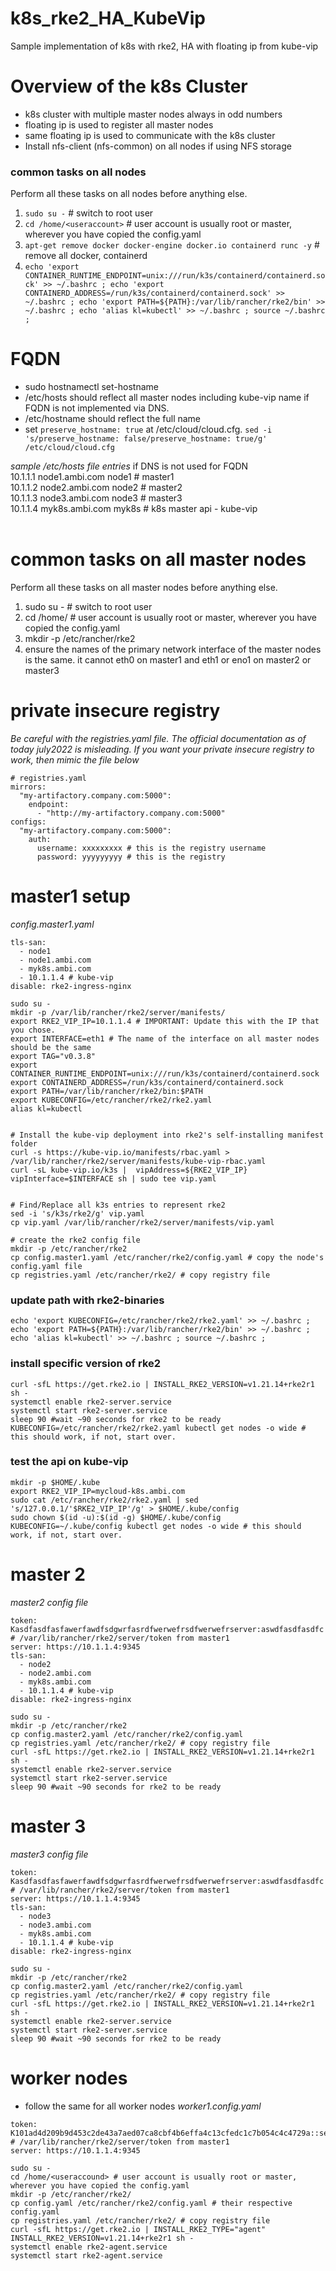 # k8s_rke2_HA_KubeVip
Sample implementation of k8s with rke2, HA with floating ip from kube-vip
# Overview of the k8s Cluster
- k8s cluster with multiple master nodes always in odd numbers
- floating ip is used to register all master nodes
- same floating ip is used to communicate with the k8s cluster
- Install nfs-client (nfs-common) on all nodes if using NFS storage

### common tasks on all nodes
Perform all these tasks on all nodes before anything else.
1. `sudo su -` # switch to root user
2. `cd /home/<useraccount>` # user account is usually root or master, wherever you have copied the config.yaml
3. `apt-get remove docker docker-engine docker.io containerd runc -y` # remove all docker, containerd
4. `echo 'export CONTAINER_RUNTIME_ENDPOINT=unix:///run/k3s/containerd/containerd.sock' >> ~/.bashrc ; echo 'export CONTAINERD_ADDRESS=/run/k3s/containerd/containerd.sock' >> ~/.bashrc ; echo 'export PATH=${PATH}:/var/lib/rancher/rke2/bin' >> ~/.bashrc ; echo 'alias kl=kubectl' >> ~/.bashrc ; source ~/.bashrc ;`

# FQDN
- sudo hostnamectl set-hostname <name>
- /etc/hosts should reflect all master nodes including kube-vip name if FQDN is not implemented via DNS. 
- /etc/hostname should reflect the full name
- set `preserve_hostname: true` at /etc/cloud/cloud.cfg. `sed -i 's/preserve_hostname: false/preserve_hostname: true/g' /etc/cloud/cloud.cfg`

*sample /etc/hosts file entries* if DNS is not used for FQDN <br>
10.1.1.1 node1.ambi.com node1 # master1 <br>
10.1.1.2 node2.ambi.com node2 # master2 <br>
10.1.1.3 node3.ambi.com node3 # master3 <br>
10.1.1.4 myk8s.ambi.com myk8s # k8s master api - kube-vip <br>
<br>

# common tasks on all master nodes
Perform all these tasks on all master nodes before anything else.
1. sudo su - # switch to root user
2. cd /home/<useraccound> # user account is usually root or master, wherever you have copied the config.yaml
3. mkdir -p /etc/rancher/rke2
4. ensure the names of the primary network interface of the master nodes is the same. it cannot eth0 on master1 and eth1 or eno1 on master2 or master3

# private insecure registry
_Be careful with the registries.yaml file. The official documentation as of today july2022 is misleading. If you want your private insecure registry to work, then mimic the file below_
```
# registries.yaml    
mirrors:
  "my-artifactory.company.com:5000":
    endpoint:
      - "http://my-artifactory.company.com:5000"
configs:
  "my-artifactory.company.com:5000":
    auth:
      username: xxxxxxxxx # this is the registry username
      password: yyyyyyyyy # this is the registry
```

# master1 setup
*config.master1.yaml*
```
tls-san:
  - node1
  - node1.ambi.com
  - myk8s.ambi.com
  - 10.1.1.4 # kube-vip
disable: rke2-ingress-nginx
```

```
sudo su -
mkdir -p /var/lib/rancher/rke2/server/manifests/
export RKE2_VIP_IP=10.1.1.4 # IMPORTANT: Update this with the IP that you chose.
export INTERFACE=eth1 # The name of the interface on all master nodes should be the same
export TAG="v0.3.8"
export CONTAINER_RUNTIME_ENDPOINT=unix:///run/k3s/containerd/containerd.sock
export CONTAINERD_ADDRESS=/run/k3s/containerd/containerd.sock
export PATH=/var/lib/rancher/rke2/bin:$PATH
export KUBECONFIG=/etc/rancher/rke2/rke2.yaml
alias kl=kubectl


# Install the kube-vip deployment into rke2's self-installing manifest folder
curl -s https://kube-vip.io/manifests/rbac.yaml > /var/lib/rancher/rke2/server/manifests/kube-vip-rbac.yaml
curl -sL kube-vip.io/k3s |  vipAddress=${RKE2_VIP_IP} vipInterface=$INTERFACE sh | sudo tee vip.yaml


# Find/Replace all k3s entries to represent rke2
sed -i 's/k3s/rke2/g' vip.yaml
cp vip.yaml /var/lib/rancher/rke2/server/manifests/vip.yaml

# create the rke2 config file
mkdir -p /etc/rancher/rke2
cp config.master1.yaml /etc/rancher/rke2/config.yaml # copy the node's config.yaml file
cp registries.yaml /etc/rancher/rke2/ # copy registry file
```

### update path with rke2-binaries
```
echo 'export KUBECONFIG=/etc/rancher/rke2/rke2.yaml' >> ~/.bashrc ; echo 'export PATH=${PATH}:/var/lib/rancher/rke2/bin' >> ~/.bashrc ; echo 'alias kl=kubectl' >> ~/.bashrc ; source ~/.bashrc ;
```

### install specific version of rke2
```
curl -sfL https://get.rke2.io | INSTALL_RKE2_VERSION=v1.21.14+rke2r1 sh -
systemctl enable rke2-server.service
systemctl start rke2-server.service
sleep 90 #wait ~90 seconds for rke2 to be ready
KUBECONFIG=/etc/rancher/rke2/rke2.yaml kubectl get nodes -o wide # this should work, if not, start over.
```

### test the api on kube-vip
```
mkdir -p $HOME/.kube
export RKE2_VIP_IP=mycloud-k8s.ambi.com
sudo cat /etc/rancher/rke2/rke2.yaml | sed 's/127.0.0.1/'$RKE2_VIP_IP'/g' > $HOME/.kube/config
sudo chown $(id -u):$(id -g) $HOME/.kube/config
KUBECONFIG=~/.kube/config kubectl get nodes -o wide # this should work, if not, start over.
```

# master 2
*master2 config file*
```
token: Kasdfasdfasfawerfawdfsdgwrfasrdfwerwefrsdfwerwefrserver:aswdfasdfasdfc # /var/lib/rancher/rke2/server/token from master1
server: https://10.1.1.4:9345
tls-san:
  - node2
  - node2.ambi.com
  - myk8s.ambi.com
  - 10.1.1.4 # kube-vip
disable: rke2-ingress-nginx
```

```
sudo su -
mkdir -p /etc/rancher/rke2
cp config.master2.yaml /etc/rancher/rke2/config.yaml
cp registries.yaml /etc/rancher/rke2/ # copy registry file
curl -sfL https://get.rke2.io | INSTALL_RKE2_VERSION=v1.21.14+rke2r1 sh -
systemctl enable rke2-server.service
systemctl start rke2-server.service
sleep 90 #wait ~90 seconds for rke2 to be ready
```

# master 3
*master3 config file*
```
token: Kasdfasdfasfawerfawdfsdgwrfasrdfwerwefrsdfwerwefrserver:aswdfasdfasdfc # /var/lib/rancher/rke2/server/token from master1
server: https://10.1.1.4:9345
tls-san:
  - node3
  - node3.ambi.com
  - myk8s.ambi.com
  - 10.1.1.4 # kube-vip
disable: rke2-ingress-nginx
```

```
sudo su -
mkdir -p /etc/rancher/rke2
cp config.master2.yaml /etc/rancher/rke2/config.yaml
cp registries.yaml /etc/rancher/rke2/ # copy registry file
curl -sfL https://get.rke2.io | INSTALL_RKE2_VERSION=v1.21.14+rke2r1 sh -
systemctl enable rke2-server.service
systemctl start rke2-server.service
sleep 90 #wait ~90 seconds for rke2 to be ready
```

# worker nodes
- follow the same for all worker nodes
*worker1.config.yaml*
```
token: K101ad4d209b9d453c2de43a7aed07ca8cbf4b6effa4c13cfedc1c7b054c4c4729a::server:e20bdc7a1789d576a1334fee0d65df6b # /var/lib/rancher/rke2/server/token from master1
server: https://10.1.1.4:9345
```

```
sudo su -
cd /home/<useraccound> # user account is usually root or master, wherever you have copied the config.yaml
mkdir -p /etc/rancher/rke2/
cp config.yaml /etc/rancher/rke2/config.yaml # their respective config.yaml
cp registries.yaml /etc/rancher/rke2/ # copy registry file
curl -sfL https://get.rke2.io | INSTALL_RKE2_TYPE="agent" INSTALL_RKE2_VERSION=v1.21.14+rke2r1 sh -
systemctl enable rke2-agent.service
systemctl start rke2-agent.service
```
